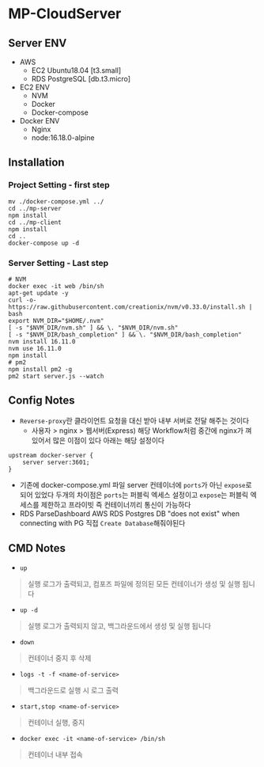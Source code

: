 # MP-CloudServer

## Server ENV
 - AWS
   - EC2 Ubuntu18.04 [t3.small]
   - RDS PostgreSQL [db.t3.micro]
 - EC2 ENV
   - NVM
   - Docker
   - Docker-compose
 - Docker ENV
   - Nginx
   - node:16.18.0-alpine

## Installation

### Project Setting - first step
```
mv ./docker-compose.yml ../
cd ../mp-server
npm install
cd ../mp-client
npm install
cd ..
docker-compose up -d
```

### Server Setting - Last step

```
# NVM
docker exec -it web /bin/sh
apt-get update -y
curl -o- https://raw.githubusercontent.com/creationix/nvm/v0.33.0/install.sh | bash
export NVM_DIR="$HOME/.nvm"
[ -s "$NVM_DIR/nvm.sh" ] && \. "$NVM_DIR/nvm.sh"
[ -s "$NVM_DIR/bash_completion" ] && \. "$NVM_DIR/bash_completion"
nvm install 16.11.0
nvm use 16.11.0
npm install
# pm2
npm install pm2 -g
pm2 start server.js --watch
```

## Config Notes
 - `Reverse-proxy`란 클라이언트 요청을 대신 받아 내부 서버로 전달 해주는 것이다
   - 사용자 > nginx > 웹서버(Express) 해당 Workflow처럼 중간에 nginx가 껴있어서 많은 이점이 있다 아래는 해당 설정이다
 ```
 upstream docker-server {
     server server:3601;
 }
 ```
 - 기존에 docker-compose.yml 파일 server 컨테이너에 `ports`가 아닌 `expose`로 되어 있었다 두개의 차이점은 `ports`는 퍼블릭 엑세스 설정이고 `expose`는 퍼블릭 엑세스를 제한하고 프라이빗 즉 컨테이너끼리 통신이 가능하다
 - RDS ParseDashboard AWS RDS Postgres DB "does not exist" when connecting with PG 직접 `Create Database`해줘야된다

## CMD Notes
- `up`
> 실행 로그가 출력되고, 컴포즈 파일에 정의된 모든 컨테이너가 생성 및 실행 됩니다

- `up -d`
> 실행 로그가 출력되지 않고, 백그라운드에서 생성 및 실행 됩니다

- `down`
> 컨테이너 중지 후 삭제

- `logs -t -f <name-of-service>`
> 백그라운드로 실행 시 로그 출력 

- `start,stop <name-of-service>`
> 컨테이너 실행, 중지

- `docker exec -it <name-of-service> /bin/sh`
> 컨테이너 내부 접속